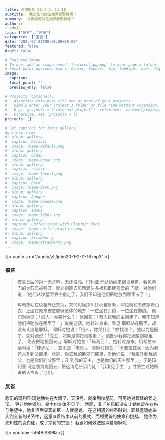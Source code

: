 ```yaml
---
title: 若望福音 20:1-2, 11-18
subtitle:  我该如何效法她深爱耶稣呢？
summary:  我该如何效法她深爱耶稣呢？
authors:
- admin
tags: ["反省", "若望"]
categories: ["圣言"]
date: "2021-07-22T00:00:00+08:00"
featured: false
draft: false

# Featured image
# To use, add an image named `featured.jpg/png` to your page's folder.
# Focal point options: Smart, Center, TopLeft, Top, TopRight, Left, Right, BottomLeft, Bottom, BottomRight
image:
  caption:
  focal_point: ""
  preview_only: false

# Projects (optional).
#   Associate this post with one or more of your projects.
#   Simply enter your project's folder or file name without extension.
#   E.g. `projects = ["internal-project"]` references `content/project/deep-learning/index.md`.
#   Otherwise, set `projects = []`.
projects: []

# Set captions for image gallery.
#gallery_item:
#- album: gallery
#  caption: Default
#  image: theme-default.png
#- album: gallery
#  caption: Ocean
#  image: theme-ocean.png
#- album: gallery
#  caption: Forest
#  image: theme-forest.png
#- album: gallery
#  caption: Dark
#  image: theme-dark.png
#- album: gallery
#  caption: Apogee
#  image: theme-apogee.png
#- album: gallery
#  caption: 1950s
#  image: theme-1950s.png
#- album: gallery
#  caption: Coffee theme with Playfair font
#  image: theme-coffee-playfair.png
#- album: gallery
#  caption: Strawberry
#  image: theme-strawberry.png
---
```


{{< audio src="/audio/zh/john20-1-2-11-18.mp3" >}}

### 福音
> 安息日后的第一天清早，天还没亮，玛利亚·玛达肋纳来到坟墓前，看见墓门的大石已被移开，就立刻跑去见西满伯多禄和耶稣喜爱的 门徒，对他们说：「他们从坟墓里把主搬走了，我们不知道他们把祂放到哪里去了！」

> 玛利亚站在坟墓外边哭泣，哭的时候探头往坟墓里看，却见两位天使穿着白衣，正坐在原来安放耶稣遗体的地方：一位坐在头边，一位坐在脚边。 他们对她说：「妇人！妳哭什么？」她回答：「有人把我的主搬走了，我不知道他们把祂放在哪里了！」说完这话，她转过身来，看见 耶稣站在那里，却没有认出是耶稣。 耶稣对她说：「妇人，妳哭什么？妳找谁？」她以为是园丁，就对祂说：「先生，如果是你把祂搬走了，请告诉我你把祂放到哪里了， 我去把祂搬回来。」耶稣对她说：「玛利亚！」她转过身来，用希伯来话叫祂：「辣步尼！」意思是「老师」。 耶稣对她说：「不要拉住我！因为我还未升到父那里。但是，你去我的弟兄们那里，对他们说：『我要升到我的父，也是你们的父那里；升 到我的天主，也是你们的天主那里。』」于是玛利亚·玛达肋纳跑回去，把这消息告诉门徒：「我看见了主！」并把主对她所说的话告诉了他们。

### 反省
悲伤的玛利亚·玛达肋纳在大清早，天没亮，就来到坟墓前，可见她对耶稣的爱之深。 更让她绝望的，是主的身体不见了。 然而，复活的耶稣没有让她停留在悲伤与绝望中，祂复活后显现的第一人就是她。 在这相遇的神圣时刻，耶稣邀请她进入到全新的关系中，这意味着结束从前的模式，而领受新的使命和挑战。 她作为先知性的女门徒，成了宗徒的宗徒！ 我该如何效法她深爱耶稣呢

 {{< youtube -h94BlSS9IQ >}}
